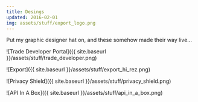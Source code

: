 ```yaml
---
title: Desings
updated: 2016-02-01 
img: assets/stuff/export_logo.png
---
```


Put my graphic designer hat on, and these somehow made their way live...

![Trade Developer Portal]({{ site.baseurl }}/assets/stuff/trade_developer.png)

![Export]({{ site.baseurl }}/assets/stuff/export_hi_rez.png)

![Privacy Shield]({{ site.baseurl }}/assets/stuff/privacy_shield.png)

![API In A Box]({{ site.baseurl }}/assets/stuff/api_in_a_box.png)

